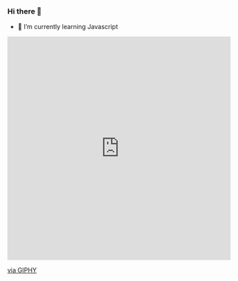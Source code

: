 ### Hi there 👋
- 🌱 I’m currently learning Javascript
<div style="width:100%;height:0;padding-bottom:100%;position:relative;"><iframe src="https://giphy.com/embed/SvFocn0wNMx0iv2rYz" width="100%" height="100%" style="position:absolute" frameBorder="0" class="giphy-embed" allowFullScreen></iframe></div><p><a href="https://giphy.com/gifs/code-developer-javascript-SvFocn0wNMx0iv2rYz">via GIPHY</a></p>
